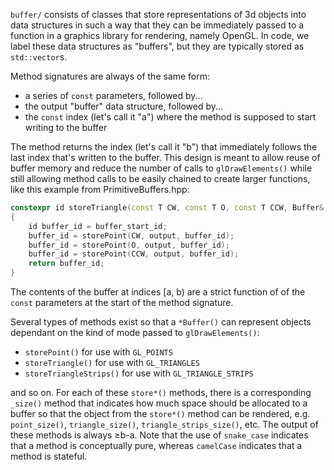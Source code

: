 `buffer/` consists of classes that store representations of 3d objects into data structures in such a way that they can be immediately passed to a function in a graphics library for rendering, namely OpenGL. In code, we label these data structures as "buffers", but they are typically stored as `std::vector`s.

Method signatures are always of the same form: 

* a series of `const` parameters, followed by...
* the output "buffer" data structure, followed by...
* the `const` index (let's call it "a") where the method is supposed to start writing to the buffer

The method returns the index (let's call it "b") that immediately follows the last index that's written to the buffer. This design is meant to allow reuse of buffer memory and reduce the number of calls to `glDrawElements()` while still allowing method calls to be easily chained to create larger functions, like this example from PrimitiveBuffers.hpp:

```c++
constexpr id storeTriangle(const T CW, const T O, const T CCW, Buffer& output, const id buffer_start_id=0) const
{
	id buffer_id = buffer_start_id;
	buffer_id = storePoint(CW, output, buffer_id);
	buffer_id = storePoint(O, output, buffer_id);
	buffer_id = storePoint(CCW, output, buffer_id);
	return buffer_id;
}
```

The contents of the buffer at indices [a, b) are a strict function of of the `const` parameters at the start of the method signature.

Several types of methods exist so that a `*Buffer()` can represent objects dependant on the kind of mode passed to `glDrawElements()`:

* `storePoint()` for use with `GL_POINTS`
* `storeTriangle()` for use with `GL_TRIANGLES`
* `storeTriangleStrips()` for use with `GL_TRIANGLE_STRIPS`

and so on. For each of these `store*()` methods, there is a corresponding `_size()` method that indicates how much space should be allocated to a buffer so that the object from the `store*()` method can be rendered, e.g. `point_size()`, `triangle_size()`, `triangle_strips_size()`, etc. The output of these methods is always ≥b-a. Note that the use of `snake_case` indicates that a method is conceptually pure, whereas `camelCase` indicates that a method is stateful. 

